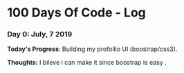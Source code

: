 # 100 Days Of Code - Log

### Day 0: July, 7 2019 


**Today's Progress**: Building my profoilio UI (boostrap/css3).

**Thoughts:** I bileve i can make it since boostrap is easy .




